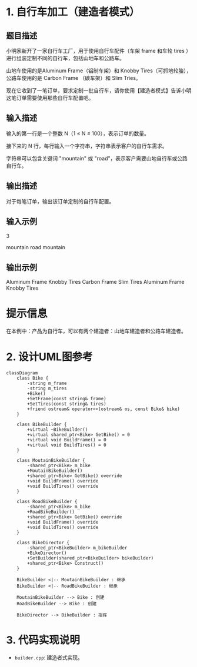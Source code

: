 # 1. 自行车加工（建造者模式）

## 题目描述

小明家新开了一家自行车工厂，用于使用自行车配件（车架 frame 和车轮 tires ）进行组装定制不同的自行车，包括山地车和公路车。

山地车使用的是Aluminum Frame（铝制车架）和 Knobby Tires（可抓地轮胎），公路车使用的是 Carbon Frame （碳车架）和 Slim Tries。

现在它收到了一笔订单，要求定制一批自行车，请你使用【建造者模式】告诉小明这笔订单需要使用那些自行车配置吧。


## 输入描述

输入的第一行是一个整数 N（1 ≤ N ≤ 100），表示订单的数量。 

接下来的 N 行，每行输入一个字符串，字符串表示客户的自行车需求。

字符串可以包含关键词 "mountain" 或 "road"，表示客户需要山地自行车或公路自行车。

## 输出描述

对于每笔订单，输出该订单定制的自行车配置。

## 输入示例

3

mountain
road
mountain

## 输出示例

Aluminum Frame Knobby Tires
Carbon Frame Slim Tires
Aluminum Frame Knobby Tires

# 提示信息
在本例中：产品为自行车，可以有两个建造者：山地车建造者和公路车建造者。

# 2. 设计UML图参考

```mermaid
classDiagram
    class Bike {
        -string m_frame
        -string m_tires
        +Bike()
        +SetFrame(const string& frame)
        +SetTires(const string& tires)
        +friend ostream& operator<<(ostream& os, const Bike& bike)
    }

    class BikeBuilder {
        +virtual ~BikeBuilder()
        +virtual shared_ptr<Bike> GetBike() = 0
        +virtual void BuildFrame() = 0
        +virtual void BuildTires() = 0
    }

    class MoutainBikeBuilder {
        -shared_ptr<Bike> m_bike
        +MoutainBikeBuilder()
        +shared_ptr<Bike> GetBike() override
        +void BuildFrame() override
        +void BuildTires() override
    }

    class RoadBikeBuilder {
        -shared_ptr<Bike> m_bike
        +RoadBikeBuilder()
        +shared_ptr<Bike> GetBike() override
        +void BuildFrame() override
        +void BuildTires() override
    }

    class BikeDirector {
        -shared_ptr<BikeBuilder> m_bikeBuilder
        +BikeDirector()
        +SetBuilder(shared_ptr<BikeBuilder> bikeBuilder)
        +shared_ptr<Bike> Construct()
    }

    BikeBuilder <|-- MoutainBikeBuilder : 继承
    BikeBuilder <|-- RoadBikeBuilder : 继承

    MoutainBikeBuilder --> Bike : 创建
    RoadBikeBuilder --> Bike : 创建

    BikeDirector --> BikeBuilder : 指挥
```

# 3. 代码实现说明
+ `builder.cpp`: 建造者式实现。
